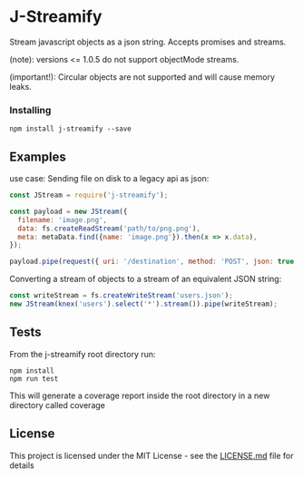 # J-Streamify

Stream javascript objects as a json string.
Accepts promises and streams.

(note): versions <= 1.0.5  do not support objectMode streams.

(important!): Circular objects are not supported and will cause memory leaks. 

### Installing
```
npm install j-streamify --save
```

## Examples

use case: Sending file on disk to a legacy api as json:

```javascript
const JStream = require('j-streamify');

const payload = new JStream({
  filename: 'image.png',
  data: fs.createReadStream('path/to/png.png'),
  meta: metaData.find({name: 'image.png'}).then(x => x.data),
});

payload.pipe(request({ uri: '/destination', method: 'POST', json: true });
```

Converting a stream of objects to a stream of an equivalent JSON string:

```javascript
const writeStream = fs.createWriteStream('users.json');
new JStream(knex('users').select('*').stream()).pipe(writeStream);
```


## Tests
From the j-streamify root directory run:
```
npm install 
npm run test
```
This will generate a coverage report inside the root directory in a new directory called coverage

## License

This project is licensed under the MIT License - see the [LICENSE.md](LICENSE.md) file for details
